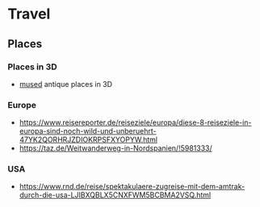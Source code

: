 # Travel

## Places

### Places in 3D

* [mused](https://mused.org/de/) antique places in 3D

### Europe

* https://www.reisereporter.de/reiseziele/europa/diese-8-reiseziele-in-europa-sind-noch-wild-und-unberuehrt-47YK2QORHRJZDIOKRPSFXYOPYW.html
* https://taz.de/Weitwanderweg-in-Nordspanien/!5981333/

### USA

* https://www.rnd.de/reise/spektakulaere-zugreise-mit-dem-amtrak-durch-die-usa-LJIBXQBLX5CNXFWM5BCBMA2VSQ.html
